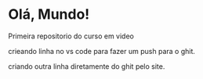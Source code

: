 # Olá, Mundo!
 Primeira repositorio do curso em video

 crieando linha no vs code para fazer um push para o ghit.

 criando outra linha diretamente do ghit pelo site.
